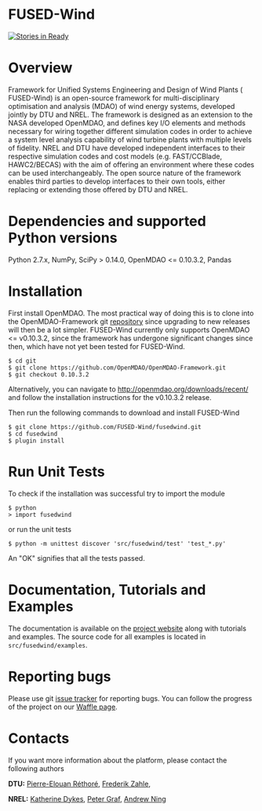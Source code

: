 FUSED-Wind
==========
[![Stories in Ready](https://badge.waffle.io/FUSED-Wind/fusedwind.svg?label=ready&title=Ready)](http://waffle.io/FUSED-Wind/fusedwind)


# Overview

Framework for Unified Systems Engineering and Design of Wind
Plants ( FUSED-Wind) is an open-source framework for multi-disciplinary optimisation and
analysis (MDAO) of wind energy systems, developed jointly by DTU and NREL.
The framework is designed as an extension to the NASA developed OpenMDAO, and
defines key I/O elements and methods necessary for wiring together different
simulation codes in order to achieve a system level analysis capability of wind
turbine plants with multiple levels of fidelity.
NREL and DTU have developed independent interfaces to their respective
simulation codes and cost models (e.g. FAST/CCBlade, HAWC2/BECAS) with the aim
of offering an environment where these codes can be used interchangeably.
The open source nature of the framework enables third parties to develop
interfaces to their own tools, either replacing or extending those offered by
DTU and NREL.


# Dependencies and supported Python versions

Python 2.7.x, NumPy, SciPy > 0.14.0, OpenMDAO <= 0.10.3.2, Pandas

# Installation

First install OpenMDAO. The most practical way of doing this is to clone into the OpenMDAO-Framework git [repository](https://github.com/OpenMDAO/OpenMDAO-Framework)
since upgrading to new releases will then be a lot simpler.
FUSED-Wind currently only supports OpenMDAO <= v0.10.3.2, since the framework has undergone significant changes since then, which have not yet been tested for FUSED-Wind.

    $ cd git
    $ git clone https://github.com/OpenMDAO/OpenMDAO-Framework.git
    $ git checkout 0.10.3.2  

Alternatively, you can navigate to http://openmdao.org/downloads/recent/ and follow the installation instructions for the v0.10.3.2 release.

Then run the following commands to download and install FUSED-Wind

    $ git clone https://github.com/FUSED-Wind/fusedwind.git
    $ cd fusedwind
    $ plugin install

# Run Unit Tests

To check if the installation was successful try to import the module

    $ python
    > import fusedwind

or run the unit tests

    $ python -m unittest discover 'src/fusedwind/test' 'test_*.py'

An "OK" signifies that all the tests passed.

# Documentation, Tutorials and Examples

The documentation is available on the [project website](http://www.fusedwind.org) 
along with tutorials and examples.
The source code for all examples is located in ``src/fusedwind/examples``.

# Reporting bugs

Please use git [issue tracker](https://github.com/FUSED-Wind/fusedwind/issues) for reporting bugs.
You can follow the progress of the project on our [Waffle page](https://waffle.io/FUSED-Wind/fusedwind).

# Contacts

If you want more information about the platform, please contact the following authors

**DTU:**
[Pierre-Elouan Réthoré](mailto:pire@dtu.dk),
[Frederik Zahle](mailto:frza@dtu.dk),

**NREL:**
[Katherine Dykes](mailto:katherine.dykes@nrel.gov),
[Peter Graf](mailto:Peter.Graf@nrel.gov),
[Andrew Ning](mailto:aning@byu.edu)

